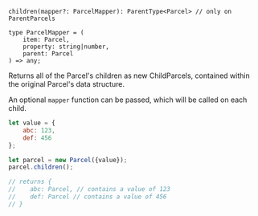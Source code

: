 ```flow
children(mapper?: ParcelMapper): ParentType<Parcel> // only on ParentParcels

type ParcelMapper = (
    item: Parcel,
    property: string|number,
    parent: Parcel
) => any;
```

Returns all of the Parcel's children as new ChildParcels, contained within the original Parcel's data structure.

An optional `mapper` function can be passed, which will be called on each child.

```js
let value = {
    abc: 123,
    def: 456
};

let parcel = new Parcel({value});
parcel.children();

// returns {
//    abc: Parcel, // contains a value of 123
//    def: Parcel // contains a value of 456
// }

```
